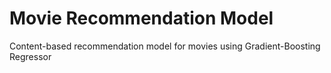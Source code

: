 # Movie Recommendation Model
Content-based recommendation model for movies using Gradient-Boosting Regressor